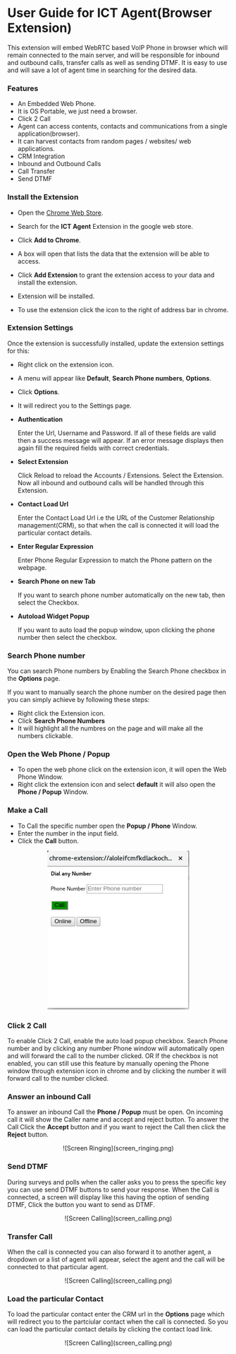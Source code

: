 User Guide for ICT Agent(Browser Extension)
==========================================

This extension will embed WebRTC based VoIP Phone in browser which will remain connected to the main server, and will be responsible for inbound and outbound calls, transfer calls as well as sending DTMF. It is easy to use and will save a lot of agent time in searching for the desired data.

### Features
- An Embedded Web Phone.
- It is OS Portable, we just need a browser.
- Click 2 Call
- Agent can access contents, contacts and communications from a single application(browser).
- It can harvest contacts from random pages / websites/ web applications.
- CRM Integration
- Inbound and Outbound Calls
- Call Transfer
- Send DTMF

### Install the Extension
- Open the [Chrome Web Store](https://chrome.google.com/webstore).
- Search for the **ICT Agent** Extension in the google web store.
- Click **Add to Chrome**.
- A box will open that lists the data that the extension will be able to access.
- Click **Add Extension** to grant the extension access to your data and install the extension.
- Extension will be installed.

- To use the extension click the icon to the right of address bar in chrome.

### Extension Settings
Once the extension is successfully installed, update the extension settings for this:
- Right click on the extension icon.
- A menu will appear like **Default**, **Search Phone numbers**, **Options**.
- Click **Options**.
- It will redirect you to the Settings page.

- **Authentication**

  Enter the Url, Username and Password. If all of these fields are valid then a success message will appear.
  If an error message displays then again fill the required fields with correct credentials.
  
- **Select Extension**  

  Click Reload to reload the Accounts / Extensions.
  Select the Extension.
  Now all inbound and outbound calls will be handled through this Extension.
  
- **Contact Load Url**
  
  Enter the Contact Load Url i.e the URL of the Customer Relationship management(CRM), so that when the call is connected it will load the particular contact details.
  
- **Enter Regular Expression**

  Enter Phone Regular Expression to match the Phone pattern on the webpage.
  
- **Search Phone on new Tab**

  If you want to search phone number automatically on the new tab, then select the Checkbox.
  
- **Autoload Widget Popup**
  
  If you want to auto load the popup window, upon clicking the phone number then select the checkbox.

### Search Phone number
You can search Phone numbers by Enabling the Search Phone checkbox in the **Options** page.

If you want to manually search the phone number on the desired page then you can simply achieve by following these steps:

* Right click the Extension icon.
* Click **Search Phone Numbers**
* It will highlight all the numbres on the page and will make all the numbers clickable.

### Open the Web Phone / Popup

- To open the web phone click on the extension icon, it will open the Web Phone Window.
- Right click the extension icon and select **default** it will also open the **Phone / Popup** Window.

### Make a Call

- To Call the specific number open the **Popup / Phone** Window.
- Enter the number in the input field.
- Click the **Call** button.
<div style="text-align: center"><img src="normal_screen.png"/></div>

### Click 2 Call

To enable Click 2 Call, enable the auto load popup checkbox. Search Phone number and by clicking any number Phone window will automatically open and will forward the call to the number clicked. OR If the checkbox is not enabled, you can still use this feature by manually opening the Phone window through extension icon in chrome and by clicking the number it will forward call to the number clicked.

### Answer an inbound Call

To answer an inbound Call the **Phone / Popup** must be open. On incoming call it will show the Caller name and accept and reject button. To answer the Call Click the **Accept** button and if you want to reject the Call then click the **Reject** button.


<p align="center">
![Screen Ringing](screen_ringing.png)
</p>

### Send DTMF

During surveys and polls when the caller asks you to press the specific key you can use send DTMF buttons to send your response.
When the Call is connected, a screen will display like this having the option of sending DTMF, Click the button you want to send as DTMF.
<p align="center">
![Screen Calling](screen_calling.png)
</p>

### Transfer Call

When the call is connected you can also forward it to another agent, a dropdown or a list of agent will appear, select the agent and the call will be connected to that particular agent.
<p align="center">
![Screen Calling](screen_calling.png)
</p>

### Load the particular Contact

To load the particular contact enter the CRM url in the **Options** page which will redirect you to the partciular contact when the call is connected. So you can load the particular contact details by clicking the contact load link.
<p align="center">
![Screen Calling](screen_calling.png)
</p>


